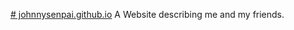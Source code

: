 [# johnnysenpai.github.io](https://johnnydeveloperahk.github.io/johnnysenpai.github.io/)
A Website describing me and my friends.
